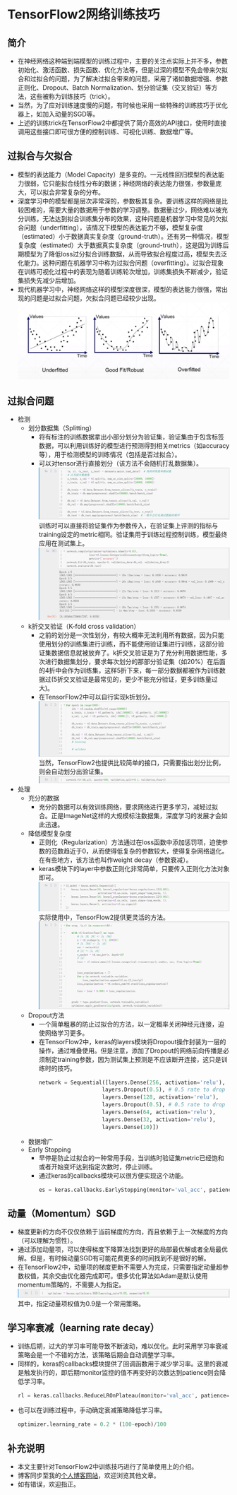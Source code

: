 # TensorFlow2网络训练技巧

## 简介
- 在神经网络这种端到端模型的训练过程中，主要的关注点实际上并不多，参数初始化、激活函数、损失函数、优化方法等，但是过深的模型不免会带来欠拟合和过拟合的问题，为了解决过拟合带来的问题，采用了诸如数据增强、参数正则化、Dropout、Batch Normalization、划分验证集（交叉验证）等方法，这些被称为训练技巧（trick）。
- 当然，为了应对训练速度慢的问题，有时候也采用一些特殊的训练技巧于优化器上，如加入动量的SGD等。
- 上述的训练trick在TensorFlow2中都提供了简介高效的API接口，使用时直接调用这些接口即可很方便的控制训练、可视化训练、数据增广等。


## 过拟合与欠拟合
- 模型的表达能力（Model Capacity）是多变的。一元线性回归模型的表达能力很弱，它只能拟合线性分布的数据；神经网络的表达能力很强，参数量庞大，可以拟合非常复杂的分布。
- 深度学习中的模型都是层次非常深的，参数极其复杂。要训练这样的网络是比较困难的，需要大量的数据用于参数的学习调整。数据量过少，网络难以被充分训练，无法达到拟合训练集分布的效果，这种问题是机器学习中常见的欠拟合问题（underfitting），该情况下模型的表达能力不够，模型复杂度（estimated）小于数据真实复杂度（ground-truth）。还有另一种情况，模型复杂度（estimated）大于数据真实复杂度（ground-truth），这是因为训练后期模型为了降低loss过分拟合训练数据，从而导致拟合程度过高，模型失去泛化能力。这种问题在机器学习中称为过拟合问题（overfitting）。过拟合现象在训练可视化过程中的表现为随着训练轮次增加，训练集损失不断减少，验证集损失先减少后增加。
- 现代机器学习中，神经网络这样的模型深度很深，模型的表达能力很强，常出现的问题是过拟合问题，欠拟合问题已经较少出现。
![图片源于网络](./asset/fitting.png)


## 过拟合问题
- 检测
  - 划分数据集（Splitting）
    - 将有标注的训练数据拿出小部分划分为验证集，验证集由于包含标签数据，可以利用训练好的模型进行预测得到相关metrics（如accuracy等），用于检测模型的训练情况（包括是否过拟合）。
    - 可以对tensor进行直接划分（该方法不会随机打乱数据集）。![](./asset/split.png)训练时可以直接将验证集作为参数传入，在验证集上评测的指标与training设定的metric相同。验证集用于训练过程控制训练，模型最终应用在测试集上。![](./asset/split_train.png)
  - k折交叉验证（K-fold cross validation）
    - 之前的划分是一次性划分，有较大概率无法利用所有数据，因为只能使用划分的训练集进行训练，而不能使用验证集进行训练，这部分验证集数据信息就被放弃了。k折交叉验证是为了充分利用数据性能，多次进行数据集划分，要求每次划分的那部分验证集（如20%）在后面的4折中会作为训练集，这样5折下来，每一部分数据都被作为训练数据过(5折交叉验证是最常见的，更少不能充分验证，更多训练量过大)。
    - 在TensorFlow2中可以自行实现k折划分。![](./asset/k-fold.png)当然，TensorFlow2也提供比较简单的接口，只需要指出划分比例，则会自动划分出验证集。![](./asset/k-fold_train.png)
- 处理
  - 充分的数据
    - 充分的数据可以有效训练网络，要求网络进行更多学习，减轻过拟合。正是ImageNet这样的大规模标注数据集，深度学习的发展才会如此迅速。
  - 降低模型复杂度
    - 正则化（Regularization）方法通过在loss函数中添加惩罚项，迫使参数的范数趋近于0，从而使得低复杂的参数较大，使得复杂网络退化。在有些地方，该方法也叫作weight decay（参数衰减）。
    - keras模块下的layer中参数正则化非常简单，只要传入正则化方法对象即可。![](./asset/l2_model.png)实际使用中，TensorFlow2提供更灵活的方法。![](./asset/regularize.png)
  - Dropout方法
    - 一个简单粗暴的防止过拟合的方法，以一定概率关闭神经元连接，迫使网络学习更多。
    - 在TensorFlow2中，keras的layers模块将Dropout操作封装为一层的操作，通过堆叠使用。但是注意，添加了Dropout的网络前向传播是必须制定training参数，因为测试集上预测是不应该断开连接，这只是训练时的技巧。
        ```python
        network = Sequential([layers.Dense(256, activation='relu'),
                            layers.Dropout(0.5), # 0.5 rate to drop
                            layers.Dense(128, activation='relu'),
                            layers.Dropout(0.5), # 0.5 rate to drop
                            layers.Dense(64, activation='relu'),
                            layers.Dense(32, activation='relu'),
                            layers.Dense(10)])
        ```
  - 数据增广
  - Early Stopping
    - 早停是防止过拟合的一种常用手段，当训练时验证集metric已经饱和或者开始变坏达到指定次数时，停止训练。
    - 通过keras的callbacks模块可以很方便实现这个功能。
        ```python
        es = keras.callbacks.EarlyStopping(monitor='val_acc', patience=5)
        ```


## 动量（Momentum）SGD
- 梯度更新的方向不仅仅依赖于当前梯度的方向，而且依赖于上一次梯度的方向（可以理解为惯性）。
- 通过添加动量项，可以使得梯度下降算法找到更好的局部最优解或者全局最优解。但是，有时候动量SGD有可能花费更多的时间找到不是很好的解。
- 在TensorFlow2中，动量项的梯度更新不需要人为完成，只需要指定动量超参数权值，其余交由优化器完成即可。很多优化算法如Adam是默认使用momentum策略的，不需要人为指定。![](./asset/momentum.png)其中，指定动量项权值为0.9是一个常用策略。


## 学习率衰减（learning rate decay）
- 训练后期，过大的学习率可能导致不断波动，难以优化。此时采用学习率衰减策略会是一个不错的方法，该策略后期会自动调整学习率。
- 同样的，keras的callbacks模块提供了回调函数用于减少学习率。这里的衰减是触发执行的，即后期monitor监控的值不再变好的次数达到patience则会降低学习率。
    ```python
    rl = keras.callbacks.ReduceLROnPlateau(monitor='val_acc', patience=5)
    ```
- 也可以在训练过程中，手动确定衰减策略降低学习率。
    ```python
    optimizer.learning_rate = 0.2 * (100-epoch)/100
    ```


## 补充说明
- 本文主要针对TensorFlow2中训练技巧进行了简单使用上的介绍。
- 博客同步至我的[个人博客网站](https://luanshiyinyang.github.io/tensorflow2/2019/10/28/TrainingTricks/)，欢迎浏览其他文章。
- 如有错误，欢迎指正。